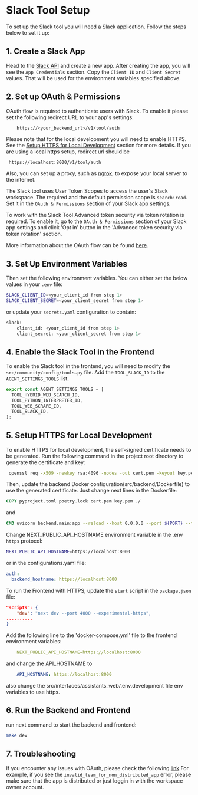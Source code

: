 # Slack Tool Setup

To set up the Slack tool you will need a Slack application. Follow the steps below to set it up:

## 1. Create a Slack App

Head to the [Slack API](https://api.slack.com/apps) and create a new app.
After creating the app, you will see the `App Credentials` section. Copy the `Client ID` and `Client Secret` values.
That will be used for the environment variables specified above.

## 2. Set up OAuth & Permissions
OAuth flow is required to authenticate users with Slack. 
To enable it please set the following redirect URL to your app's settings:
```bash
    https://<your_backend_url>/v1/tool/auth
```
Please note that for the local development you will need to enable HTTPS. 
See the [Setup HTTPS for Local Development](#5-setup-https-for-local-development) section for more details.
If you are using a local https setup, redirect url should be 
```
 https://localhost:8000/v1/tool/auth
```
Also, you can set up a proxy, such as [ngrok](https://ngrok.com/docs/getting-started/), to expose your local server to the internet.

The Slack tool uses User Token Scopes to access the user's Slack workspace.
The required and the default permission scope is `search:read`.
Set it in the `OAuth & Permissions` section of your Slack app settings.

To work with the Slack Tool Advanced token security via token rotation is required.
To enable it, go to the `OAuth & Permissions` section of your Slack app settings and click 'Opt in' button in the 'Advanced token security via token rotation' section.

More information about the OAuth flow can be found [here](https://api.slack.com/authentication/oauth-v2).

## 3. Set Up Environment Variables

Then set the following environment variables. You can either set the below values in your `.env` file:

```bash
SLACK_CLIENT_ID=<your_client_id from step 1>
SLACK_CLIENT_SECRET=<your_client_secret from step 1>
```

or update your `secrets.yaml` configuration to contain:

```bash
slack:
    client_id: <your_client_id from step 1>
    client_secret: <your_client_secret from step 1>
```

## 4. Enable the Slack Tool in the Frontend

To enable the Slack tool in the frontend, you will need to modify the `src/community/config/tools.py` file. Add the `TOOL_SLACK_ID` to the `AGENT_SETTINGS_TOOLS` list.

```typescript
export const AGENT_SETTINGS_TOOLS = [
  TOOL_HYBRID_WEB_SEARCH_ID,
  TOOL_PYTHON_INTERPRETER_ID,
  TOOL_WEB_SCRAPE_ID,
  TOOL_SLACK_ID,
];
```

## 5. Setup HTTPS for Local Development

To enable HTTPS for local development, the self-signed certificate needs to be generated.
Run the following command in the project root directory to generate the certificate and key:

```bash
 openssl req -x509 -newkey rsa:4096 -nodes -out cert.pem -keyout key.pem -days 365
```

Then, update the backend Docker configuration(src/backend/Dockerfile) to use the generated certificate.
Just change next lines in the Dockerfile:
```Dockerfile
COPY pyproject.toml poetry.lock cert.pem key.pem ./ 
```
and 
```Dockerfile
CMD uvicorn backend.main:app --reload --host 0.0.0.0 --port ${PORT} --timeout-keep-alive 300 --ssl-keyfile /workspace/key.pem --ssl-certfile /workspace/cert.pem
```
Change NEXT_PUBLIC_API_HOSTNAME environment variable in the .env `https` protocol:
```bash
NEXT_PUBLIC_API_HOSTNAME=https://localhost:8000
```

or in the configurations.yaml file:

```yaml
auth:
  backend_hostname: https://localhost:8000
```

To run the Frontend with HTTPS, update the `start` script in the `package.json` file:

```json
"scripts": {
    "dev": "next dev --port 4000 --experimental-https",
..........
}
```

Add the following line to the 'docker-compose.yml' file to the frontend environment variables:

```yaml
    NEXT_PUBLIC_API_HOSTNAME=https://localhost:8000
```

and change the API_HOSTNAME to

```yaml
    API_HOSTNAME: https://localhost:8000
```
also change the src/interfaces/assistants_web/.env.development file env variables to use https.

## 6. Run the Backend and Frontend

run next command to start the backend and frontend:

```bash
make dev
```

## 7. Troubleshooting

If you encounter any issues with OAuth, please check the following [link](https://api.slack.com/authentication/oauth-v2#errors)
For example, if you see the `invalid_team_for_non_distributed_app` error, please make sure that the app is distributed or 
just loggin in with the workspace owner account.
